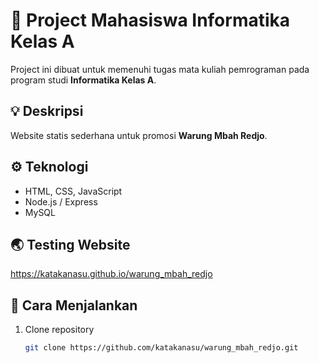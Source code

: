 # 🧩 Project Mahasiswa Informatika Kelas A

Project ini dibuat untuk memenuhi tugas mata kuliah pemrograman pada program studi **Informatika Kelas A**.

## 💡 Deskripsi
Website statis sederhana untuk promosi **Warung Mbah Redjo**.

## ⚙️ Teknologi
- HTML, CSS, JavaScript  
- Node.js / Express  
- MySQL

## 🌏 Testing Website
   https://katakanasu.github.io/warung_mbah_redjo

## 🚀 Cara Menjalankan
1. Clone repository  
   ```bash
   git clone https://github.com/katakanasu/warung_mbah_redjo.git
